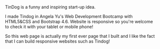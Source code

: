 TinDog is a funny and inspiring start-up idea.


I made Tindog in Angela Yu's Web Development Bootcamp with HTML5&CSS and Bootstrap 4.6.
Website is responsive so you're welcome to check it with your tablet or mobile phone!

So this web page is actually my first ever page that I built and I like the fact that I can build responsive websites such as Tindog!
